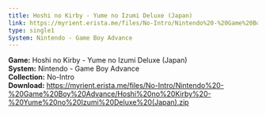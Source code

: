 ```yaml
---
title: Hoshi no Kirby - Yume no Izumi Deluxe (Japan)
link: https://myrient.erista.me/files/No-Intro/Nintendo%20-%20Game%20Boy%20Advance/Hoshi%20no%20Kirby%20-%20Yume%20no%20Izumi%20Deluxe%20(Japan).zip
type: single1
System: Nintendo - Game Boy Advance
---
```

<b>Game:</b> Hoshi no Kirby - Yume no Izumi Deluxe (Japan)<br>
<b>System:</b> Nintendo - Game Boy Advance<br>
<b>Collection:</b> No-Intro<br>
<b>Download:</b> https://myrient.erista.me/files/No-Intro/Nintendo%20-%20Game%20Boy%20Advance/Hoshi%20no%20Kirby%20-%20Yume%20no%20Izumi%20Deluxe%20(Japan).zip